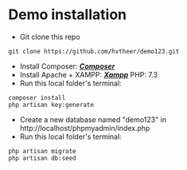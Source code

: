 # Demo installation
- Git clone this repo
```
git clone https://github.com/hvtheer/demo123.git
```
- Install Composer: [___Composer___](https://getcomposer.org/)
- Install Apache + XAMPP: [___Xampp___](https://www.apachefriends.org/fr/index.html) PHP: 7.3
- Run this local folder's terminal:
```
composer install
php artisan key:generate
```
- Create a new database named "demo123" in http://localhost/phpmyadmin/index.php
- Run this local folder's terminal:
```
php artisan migrate
php artisan db:seed
```

